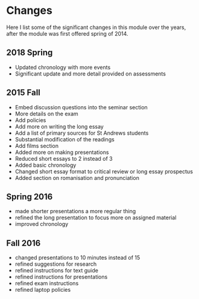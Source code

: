 # Changes

Here I list some of the significant changes in this module over the years, after the module was first offered spring of 2014.

## 2018 Spring

* Updated chronology with more events
* Significant update and more detail provided on assessments

## 2015 Fall

* Embed discussion questions into the seminar section
* More details on the exam
* Add policies
* Add more on writing the long essay
* Add a list of primary sources for St Andrews students
* Substantial modification of the readings
* Add films section
* Added more on making presentations
* Reduced short essays to 2 instead of 3
* Added basic chronology
* Changed short essay format to critical review or long essay prospectus
* Added section on romanisation and pronunciation

## Spring 2016

* made shorter presentations a more regular thing
* refined the long presentation to focus more on assigned material
* improved chronology

## Fall 2016

* changed presentations to 10 minutes instead of 15
* refined suggestions for research
* refined instructions for text guide
* refined instructions for presentations
* refined exam instructions
* refined laptop policies
